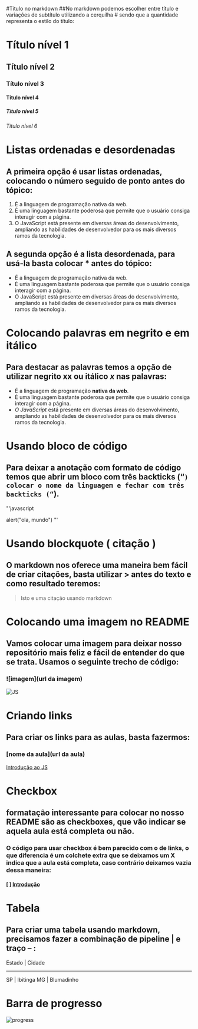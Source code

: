 #Título no markdown
##No markdown podemos escolher entre título e variações de subtítulo utilizando a cerquilha # sendo que a quantidade representa o estilo do título:

# Título nível 1
## Título nível 2
### Título nível 3
#### Título nível 4
##### Título nível 5
###### Título nível 6

# Listas ordenadas e desordenadas
## A primeira opção é usar listas ordenadas, colocando o número seguido de ponto antes do tópico:

1. É a linguagem de programação nativa da web.
2. É uma linguagem bastante poderosa que permite que o usuário consiga interagir com a página.
3. O JavaScript está presente em diversas áreas do desenvolvimento, ampliando as habilidades de desenvolvedor para os mais diversos ramos da tecnologia.

## A segunda opção é a lista desordenada, para usá-la basta colocar * antes do tópico:

* É a linguagem de programação nativa da web.
* É uma linguagem bastante poderosa que permite que o usuário consiga interagir com a página.
* O JavaScript está presente em diversas áreas do desenvolvimento, ampliando as habilidades de desenvolvedor para os mais diversos ramos da tecnologia.

# Colocando palavras em negrito e em itálico
## Para destacar as palavras temos a opção de utilizar negrito **xx** ou itálico *x* nas palavras:

* É a linguagem de programação **nativa da web**.
* É uma linguagem bastante poderosa que permite que o usuário consiga interagir com a página.
* *O JavaScript* está presente em diversas áreas do desenvolvimento, ampliando as habilidades de desenvolvedor para os mais diversos ramos da tecnologia.

# Usando bloco de código
## Para deixar a anotação com formato de código temos que abrir um bloco com três backticks (“`) colocar o nome da linguagem e fechar com três backticks (“`).

"'javascript

alert("ola, mundo")
"'
# Usando blockquote ( citação )
## O markdown nos oferece uma maneira bem fácil de criar citações, basta utilizar > antes do texto e como resultado teremos:

>Isto e uma citação usando markdown

# Colocando uma imagem no README 
## Vamos colocar uma imagem para deixar nosso repositório mais feliz e fácil de entender do que se trata. Usamos o seguinte trecho de código:
### ![imagem](url da imagem)

![JS](https://seeklogo.com/images/J/javascript-logo-E967E87D74-seeklogo.com.png)

# Criando links
## Para criar os links para as aulas, basta fazermos: 
### [nome da aula](url da aula)

[Introdução ao JS](https://cursos.alura.com.br/course/javascript-programando-na-linguagem-web)

# Checkbox
## formatação interessante para colocar no nosso README são as checkboxes, que vão indicar se aquela aula está completa ou não.
### O código para usar checkbox é bem parecido com o de links, o que diferencia é um colchete extra que se deixamos um X indica que a aula está completa, caso contrário deixamos vazia dessa maneira:

#### [ ] [Introdução](https://github.com/felipedotcom/Notes/blob/master/Introducao.md)

# Tabela
## Para criar uma tabela usando markdown, precisamos fazer a combinação de pipeline | e  traço – :

Estado | Cidade
-----	 -----

SP     | Ibitinga
MG     | Blumadinho


# Barra de progresso

![progress](http://progressd.io/bar/86?=completed "progress")





